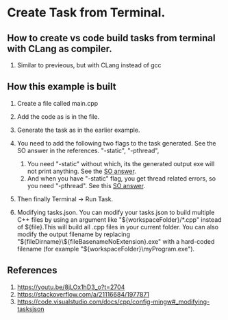 # Create Task from Terminal.

## How to create vs code build tasks from terminal with CLang as compiler.
1. Similar to previeous, but with CLang instead of gcc

## How this example is built
1. Create a file called main.cpp

2. Add the code as is in the file.

3. Generate the task as in the earlier example.

4. You need to add the following two flags to the task generated. See the SO answer in the references.
				"-static",
				"-pthread",
   1. You need "-static" without which, its the generated output exe will not print anything. See the [SO answer](https://stackoverflow.com/a/58789865/1977871). 
   2. And when you have "-static" flag, you get thread related errors, so you need "-pthread". See this [SO answer](https://stackoverflow.com/a/21116684/1977871).

5. Then finally Terminal -> Run Task.
6. Modifying tasks.json. You can modify your tasks.json to build multiple C++ files by using an argument like "${workspaceFolder}/*.cpp" instead of ${file}.This will build all .cpp files in your current folder. You can also modify the output filename by replacing "${fileDirname}\\${fileBasenameNoExtension}.exe" with a hard-coded filename (for example "${workspaceFolder}\\myProgram.exe").



## References
1. https://youtu.be/8jLOx1hD3_o?t=2704
2. https://stackoverflow.com/a/21116684/1977871
3. https://code.visualstudio.com/docs/cpp/config-mingw#_modifying-tasksjson



